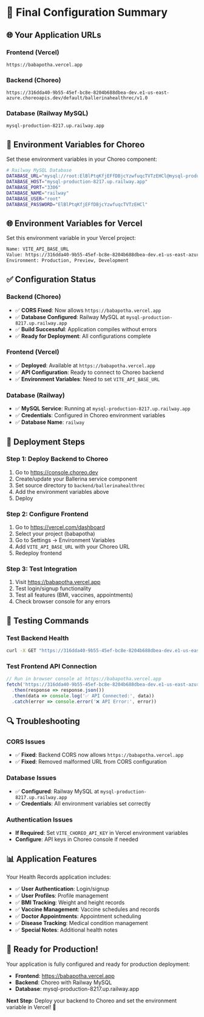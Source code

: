 # 🎯 Final Configuration Summary

## 🌐 Your Application URLs

### Frontend (Vercel)
```
https://babapotha.vercel.app
```

### Backend (Choreo)
```
https://316dda40-9b55-45ef-bc8e-8204b688dbea-dev.e1-us-east-azure.choreoapis.dev/default/ballerinahealthrec/v1.0
```

### Database (Railway MySQL)
```
mysql-production-8217.up.railway.app
```

## 🔧 Environment Variables for Choreo

Set these environment variables in your Choreo component:

```bash
# Railway MySQL Database
DATABASE_URL="mysql://root:ElBlPtqKfjEFfDBjcYzwfuqcTVTzEHCl@mysql-production-8217.up.railway.app:3306/railway?useSSL=false&allowPublicKeyRetrieval=true&createDatabaseIfNotExist=true&autoReconnect=true&useUnicode=true&characterEncoding=utf8&cachePrepStmts=true&useServerPrepStmts=true&rewriteBatchedStatements=true&maintainTimeStats=false&elideSetAutoCommits=true&useLocalSessionState=true"
DATABASE_HOST="mysql-production-8217.up.railway.app"
DATABASE_PORT="3306"
DATABASE_NAME="railway"
DATABASE_USER="root"
DATABASE_PASSWORD="ElBlPtqKfjEFfDBjcYzwfuqcTVTzEHCl"
```

## 🌐 Environment Variables for Vercel

Set this environment variable in your Vercel project:

```bash
Name: VITE_API_BASE_URL
Value: https://316dda40-9b55-45ef-bc8e-8204b688dbea-dev.e1-us-east-azure.choreoapis.dev/default/ballerinahealthrec/v1.0
Environment: Production, Preview, Development
```

## ✅ Configuration Status

### Backend (Choreo)
- ✅ **CORS Fixed**: Now allows `https://babapotha.vercel.app`
- ✅ **Database Configured**: Railway MySQL at `mysql-production-8217.up.railway.app`
- ✅ **Build Successful**: Application compiles without errors
- ✅ **Ready for Deployment**: All configurations complete

### Frontend (Vercel)
- ✅ **Deployed**: Available at `https://babapotha.vercel.app`
- ✅ **API Configuration**: Ready to connect to Choreo backend
- ✅ **Environment Variables**: Need to set `VITE_API_BASE_URL`

### Database (Railway)
- ✅ **MySQL Service**: Running at `mysql-production-8217.up.railway.app`
- ✅ **Credentials**: Configured in Choreo environment variables
- ✅ **Database Name**: `railway`

## 🚀 Deployment Steps

### Step 1: Deploy Backend to Choreo
1. Go to https://console.choreo.dev
2. Create/update your Ballerina service component
3. Set source directory to `backend/ballerinahealthrec`
4. Add the environment variables above
5. Deploy

### Step 2: Configure Frontend
1. Go to https://vercel.com/dashboard
2. Select your project (babapotha)
3. Go to Settings → Environment Variables
4. Add `VITE_API_BASE_URL` with your Choreo URL
5. Redeploy frontend

### Step 3: Test Integration
1. Visit https://babapotha.vercel.app
2. Test login/signup functionality
3. Test all features (BMI, vaccines, appointments)
4. Check browser console for any errors

## 🧪 Testing Commands

### Test Backend Health
```bash
curl -X GET "https://316dda40-9b55-45ef-bc8e-8204b688dbea-dev.e1-us-east-azure.choreoapis.dev/default/ballerinahealthrec/v1.0/health"
```

### Test Frontend API Connection
```javascript
// Run in browser console at https://babapotha.vercel.app
fetch('https://316dda40-9b55-45ef-bc8e-8204b688dbea-dev.e1-us-east-azure.choreoapis.dev/default/ballerinahealthrec/v1.0/health')
  .then(response => response.json())
  .then(data => console.log('✅ API Connected:', data))
  .catch(error => console.error('❌ API Error:', error))
```

## 🔍 Troubleshooting

### CORS Issues
- ✅ **Fixed**: Backend CORS now allows `https://babapotha.vercel.app`
- ✅ **Fixed**: Removed malformed URL from CORS configuration

### Database Issues
- ✅ **Configured**: Railway MySQL at `mysql-production-8217.up.railway.app`
- ✅ **Credentials**: All environment variables set correctly

### Authentication Issues
- **If Required**: Set `VITE_CHOREO_API_KEY` in Vercel environment variables
- **Configure**: API keys in Choreo console if needed

## 📊 Application Features

Your Health Records application includes:
- ✅ **User Authentication**: Login/signup
- ✅ **User Profiles**: Profile management
- ✅ **BMI Tracking**: Weight and height records
- ✅ **Vaccine Management**: Vaccine schedules and records
- ✅ **Doctor Appointments**: Appointment scheduling
- ✅ **Disease Tracking**: Medical condition management
- ✅ **Special Notes**: Additional health notes

## 🎉 Ready for Production!

Your application is fully configured and ready for production deployment:

- **Frontend**: https://babapotha.vercel.app
- **Backend**: Choreo with Railway MySQL
- **Database**: mysql-production-8217.up.railway.app

**Next Step**: Deploy your backend to Choreo and set the environment variable in Vercel! 🚀
